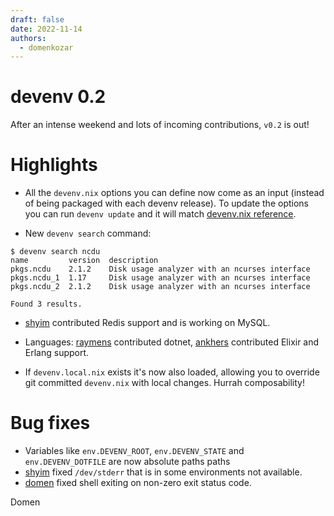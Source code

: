 ```yaml
---
draft: false 
date: 2022-11-14
authors:
  - domenkozar
---
```


# devenv 0.2

After an intense weekend and lots of incoming contributions, `v0.2` is out!

# Highlights

- All the ``devenv.nix`` options you can define now come as an input (instead of being packaged with each devenv release). To update the options you can run ``devenv update`` and it will match [devenv.nix reference](/reference/options).

- New ``devenv search`` command:

```shell-session
$ devenv search ncdu
name         version  description
pkgs.ncdu    2.1.2    Disk usage analyzer with an ncurses interface
pkgs.ncdu_1  1.17     Disk usage analyzer with an ncurses interface
pkgs.ncdu_2  2.1.2    Disk usage analyzer with an ncurses interface

Found 3 results.
```

- [shyim](https://github.com/shyim) contributed Redis support and is working on MySQL.

- Languages: [raymens](https://github.com/raymens) contributed dotnet, [ankhers](https://github.com/ankhers) contributed Elixir and Erlang support.

- If ``devenv.local.nix`` exists it's now also loaded, allowing you to override git committed ``devenv.nix`` with local changes. Hurrah composability!

# Bug fixes


- Variables like ``env.DEVENV_ROOT``, ``env.DEVENV_STATE`` and ``env.DEVENV_DOTFILE`` are now absolute paths paths
- [shyim](https://github.com/shyim) fixed ``/dev/stderr`` that is in some environments not available.
- [domen](https://github.com/domenkozar) fixed shell exiting on non-zero exit status code. 

Domen
